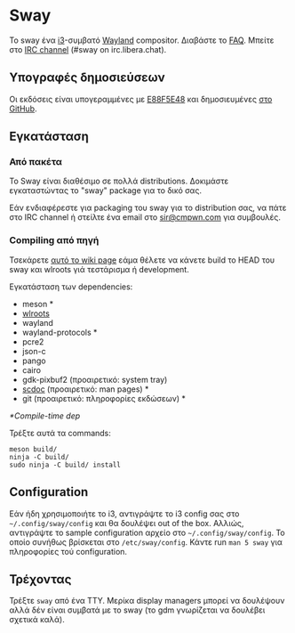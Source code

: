 # Sway

Το sway ένα [i3]-συμβατό [Wayland] compositor. Διαβάστε το [FAQ]. Μπείτε στο
[IRC channel] \(#sway on irc.libera.chat).

## Υπογραφές δημοσιεύσεων

Οι εκδόσεις είναι υπογεραμμένες με [E88F5E48] και δημοσιευμένες [στο GitHub][GitHub releases].

## Εγκατάσταση

### Από πακέτα

Το Sway είναι διαθέσιμο σε πολλά distributions. Δοκιμάστε εγκαταστώντας το "sway" package για
το δικό σας.

Εάν ενδιαφέρεστε για packaging του sway για το distribution σας, να πάτε στο IRC
channel ή στείλτε ένα email στο sir@cmpwn.com για συμβουλές.

### Compiling από πηγή

Τσεκάρετε [αυτό το wiki page][Development setup] εάμα θέλετε να κάνετε build το HEAD του
sway και wlroots γιά τεστάρισμα ή development.

Εγκατάσταση των dependencies:

* meson \*
* [wlroots]
* wayland
* wayland-protocols \*
* pcre2
* json-c
* pango
* cairo
* gdk-pixbuf2 (προαιρετικό: system tray)
* [scdoc] (προαιρετικό: man pages) \*
* git (προαιρετικό: πληροφορίες εκδώσεων) \*

_\*Compile-time dep_

Τρέξτε αυτά τα commands:

    meson build/
    ninja -C build/
    sudo ninja -C build/ install

## Configuration

Εάν ήδη χρησιμοποιήτε το i3, αντιγράψτε το i3 config σας στο `~/.config/sway/config` και
θα δουλέψει out of the box. Αλλιώς, αντιγράψτε το sample configuration αρχείο στο
`~/.config/sway/config`. Το οποίο συνήθως βρίσκεται στο `/etc/sway/config`.
Κάντε run `man 5 sway` για πληροφορίες τού configuration.

## Τρέχοντας

Τρέξτε `sway` από ένα TTY. Μερίκα display managers μπορεί να δουλέψουν αλλά δέν είναι συμβατά με
το sway (το gdm γνωρίζεται να δουλέβει σχετικά καλά).

[i3]: https://i3wm.org/
[Wayland]: http://wayland.freedesktop.org/
[FAQ]: https://github.com/swaywm/sway/wiki
[IRC channel]: https://web.libera.chat/gamja/?channels=#sway
[E88F5E48]: https://keys.openpgp.org/search?q=34FF9526CFEF0E97A340E2E40FDE7BE0E88F5E48
[GitHub releases]: https://github.com/swaywm/sway/releases
[Development setup]: https://github.com/swaywm/sway/wiki/Development-Setup
[wlroots]: https://gitlab.freedesktop.org/wlroots/wlroots
[scdoc]: https://git.sr.ht/~sircmpwn/scdoc